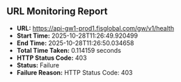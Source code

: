 ## URL Monitoring Report

- **URL:** https://api-gw1-prod1.fisglobal.com/gw/v1/health
- **Start Time:** 2025-10-28T11:26:49.920499
- **End Time:** 2025-10-28T11:26:50.034658
- **Total Time Taken:** 0.114159 seconds
- **HTTP Status Code:** 403
- **Status:** Failure
- **Failure Reason:** HTTP Status Code: 403

